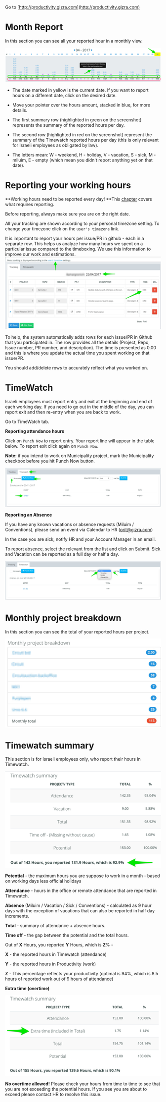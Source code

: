 Go to [http://productivity.gizra.com](http://productivity.gizra.com)

# Month Report

In this section you can see all your reported hour in a monthly view.

![](/images/productivity/month_report.jpg)

* The date marked in yellow is the current date. If you want to report hours on a different date, click on the desired date.

* Move your pointer over the hours amount, stacked in blue, for more details.

* The first summary row \(highlighted in green on the screenshot\) represents the summary of the reported hours per day.

* The second row \(highlighted in red on the screenshot\) represent the summary of the Timewatch reported hours per day \(this is only relevant for Israeli employees as obligated by law\).

* The letters mean: W - weekend, H - holiday, V - vacation, S - sick, M - miluim, E - empty \(which mean you didn't report anything yet on that date\).

# Reporting your working hours

**Working hours need to be reported every day! **This [chapter](https://www.thegizraway.com/productivity.html) covers what requires reporting.

Before reporting, always make sure you are on the right date.

All your tracking are shown according to your personal timezone setting. To change your timezone click on the `user's timezone` link.

It is important to report your hours per issue/PR in github - each in a separate row. This helps us analyze how many hours we spent on a particular issue compared to the timeboxing. We use this information to improve our work and estimations.![](/images/productivity/report_working_hours.jpg)

To help, the system automatically adds rows for each issue/PR in Github that you participated in. The row provides all the details \(Project, Repo, Issue number, PR number, and description\). The time is presented as 0.00 and this is where you update the actual time you spent working on that issue/PR.

You should add/delete rows to accurately reflect what you worked on.

# TimeWatch

Israeli employees must report entry and exit at the beginning and end of each working day. If you need to go out in the middle of the day, you can report exit and then re-entry when you are back to work.

Go to TimeWatch tab.

**Reporting attendance hours**

Click on `Punch Now` to report entry. Your report line will appear in the table below. To report exit click again on `Punch Now`.

**Note:** if you intend to work on Municipality project, mark the Municipality checkbox before you hit Punch Now button.

![](/assets/timewatch_attendance.jpg)

**Reporting an Absence**

If you have any known vacations or absence requests \(Miluim / Conventions\), please send an event via Calendar to HR \(orit@gizra.com\)

In the case you are sick, notify HR and your Account Manager in an email.

To report absence, select the relevant from the list and click on Submit. Sick and Vacation can be reported as a full day or half a day.

![](/assets/timewatch_absence.jpg)

# Monthly project breakdown

In this section you can see the total of your reported hours per project.

![](/images/productivity/month_breakdown.jpg)

# Timewatch summary

This section is for Israeli employees only, who report their hours in Timewatch.

![](/images/productivity/timewatch_summary.jpg)

**Potential** - the maximum hours you are suppose to work in a month - based on working days less official holidays

**Attendance** - hours in the office or remote attendance that are reported in Timewatch.

**Absence** \(Miluim / Vacation / Sick / Conventions\) - calculated as 9 hour days with the exception of vacations that can also be reported in half day increments.

**Total** - summary of attendance + absence hours.

**Time off** - the gap between the potential and the total hours.

Out of **X** Hours, you reported **Y** Hours, which is **Z**% -

**X** - the reported hours in Timewatch \(attendance\)

**Y** - the reported hours in Productivity \(work\)

**Z** - This percentage reflects your productivity \(optimal is 94%, which is 8.5 hours of reported work out of 9 hours of attendance\)

**Extra time \(overtime\)**

![](/images/productivity/extra_time.jpg)

**No overtime allowed!** Please check your hours from time to time to see that you are not exceeding the potential hours. If you see you are about to exceed please contact HR to resolve this issue.

